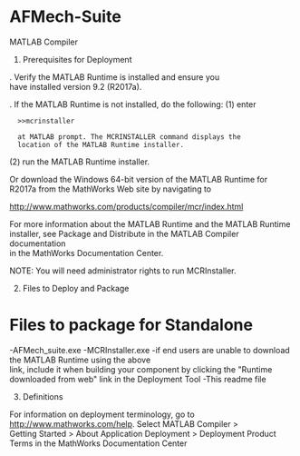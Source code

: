 # AFMech-Suite
MATLAB Compiler

1. Prerequisites for Deployment

. Verify the MATLAB Runtime is installed and ensure you    
  have installed version 9.2 (R2017a).   

. If the MATLAB Runtime is not installed, do the following:
  (1) enter

      >>mcrinstaller

      at MATLAB prompt. The MCRINSTALLER command displays the
      location of the MATLAB Runtime installer.

  (2) run the MATLAB Runtime installer.

Or download the Windows 64-bit version of the MATLAB Runtime for R2017a
from the MathWorks Web site by navigating to

   http://www.mathworks.com/products/compiler/mcr/index.html


For more information about the MATLAB Runtime and the MATLAB Runtime installer, see
Package and Distribute in the MATLAB Compiler documentation  
in the MathWorks Documentation Center.    


NOTE: You will need administrator rights to run MCRInstaller.


2. Files to Deploy and Package

Files to package for Standalone
================================
-AFMech_suite.exe
-MCRInstaller.exe
   -if end users are unable to download the MATLAB Runtime using the above  
    link, include it when building your component by clicking
    the "Runtime downloaded from web" link in the Deployment Tool
-This readme file

3. Definitions

For information on deployment terminology, go to
http://www.mathworks.com/help. Select MATLAB Compiler >   
Getting Started > About Application Deployment >
Deployment Product Terms in the MathWorks Documentation
Center
